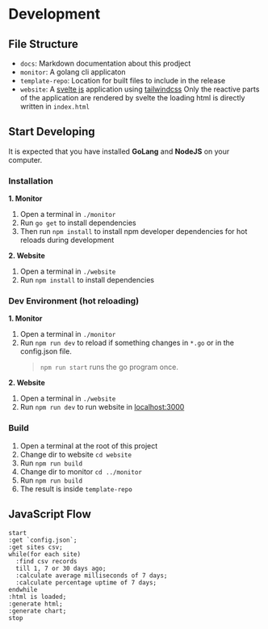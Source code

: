 # Development

## File Structure

- `docs`: Markdown documentation about this prodject
- `monitor`: A golang cli applicaton
- `template-repo`: Location for built files to include in the release
- `website`: A [svelte js](https://svelte.dev/) application using [tailwindcss](https://tailwindcss.com/)
  Only the reactive parts of the application are rendered by svelte the loading html is directly written in `index.html`

## Start Developing

It is expected that you have installed **GoLang** and **NodeJS** on your computer.

### Installation

**1. Monitor**

1. Open a terminal in `./monitor`
2. Run `go get` to install dependencies
3. Then run `npm install` to install npm developer dependencies for hot reloads during development

**2. Website**

1. Open a terminal in `./website`
2. Run `npm install` to install dependencies

### Dev Environment (hot reloading)

**1. Monitor**

1. Open a terminal in `./monitor`
2. Run `npm run dev` to reload if something changes in `*.go` or in the config.json file.
   > `npm run start` runs the go program once.

**2. Website**

1. Open a terminal in `./website`
2. Run `npm run dev` to run website in [localhost:3000](http://localhost:3000/)

### Build

1. Open a terminal at the root of this project
2. Change dir to website `cd website`
3. Run `npm run build`
4. Change dir to monitor `cd ../monitor`
5. Run `npm run build`
6. The result is inside `template-repo`

## JavaScript Flow

```plantuml
start
:get `config.json`;
:get sites csv;
while(for each site)
  :find csv records
  till 1, 7 or 30 days ago;
  :calculate average milliseconds of 7 days;
  :calculate percentage uptime of 7 days;
endwhile
:html is loaded;
:generate html;
:generate chart;
stop

```
